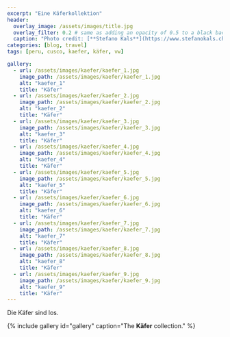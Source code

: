 ```yaml
---
excerpt: "Eine Käferkollektion"
header:
  overlay_image: /assets/images/title.jpg
  overlay_filter: 0.2 # same as adding an opacity of 0.5 to a black background
  caption: "Photo credit: [**Stefano Kals**](https://www.stefanokals.ch)"
categories: [blog, travel]
tags: [peru, cusco, kaefer, käfer, vw]

gallery:
  - url: /assets/images/kaefer/kaefer_1.jpg
    image_path: /assets/images/kaefer/kaefer_1.jpg
    alt: "kaefer_1"
    title: "Käfer"
  - url: /assets/images/kaefer/kaefer_2.jpg
    image_path: /assets/images/kaefer/kaefer_2.jpg
    alt: "kaefer_2"
    title: "Käfer"
  - url: /assets/images/kaefer/kaefer_3.jpg
    image_path: /assets/images/kaefer/kaefer_3.jpg
    alt: "kaefer_3"
    title: "Käfer"
  - url: /assets/images/kaefer/kaefer_4.jpg
    image_path: /assets/images/kaefer/kaefer_4.jpg
    alt: "kaefer_4"
    title: "Käfer"
  - url: /assets/images/kaefer/kaefer_5.jpg
    image_path: /assets/images/kaefer/kaefer_5.jpg
    alt: "kaefer_5"
    title: "Käfer"
  - url: /assets/images/kaefer/kaefer_6.jpg
    image_path: /assets/images/kaefer/kaefer_6.jpg
    alt: "kaefer_6"
    title: "Käfer"
  - url: /assets/images/kaefer/kaefer_7.jpg
    image_path: /assets/images/kaefer/kaefer_7.jpg
    alt: "kaefer_7"
    title: "Käfer"
  - url: /assets/images/kaefer/kaefer_8.jpg
    image_path: /assets/images/kaefer/kaefer_8.jpg
    alt: "kaefer_8"
    title: "Käfer"
  - url: /assets/images/kaefer/kaefer_9.jpg
    image_path: /assets/images/kaefer/kaefer_9.jpg
    alt: "kaefer_9"
    title: "Käfer"
---
```


Die Käfer sind los.

{% include gallery id="gallery" caption="The **Käfer** collection." %}